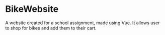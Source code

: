 # BikeWebsite
A website created for a school assignment, made using Vue. It allows user to shop for bikes and add them to their cart.
